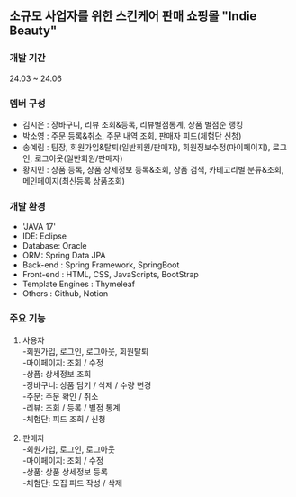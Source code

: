## 소규모 사업자를 위한 스킨케어 판매 쇼핑몰 "Indie Beauty"

### 개발 기간
24.03 ~ 24.06

### 멤버 구성
- 김시은 : 장바구니, 리뷰 조회&등록, 리뷰별점통계, 상품 별점순 랭킹
- 박소영 : 주문 등록&취소, 주문 내역 조회, 판매자 피드(체험단 신청)
- 송예림 : 팀장, 회원가입&탈퇴(일반회원/판매자), 회원정보수정(마이페이지), 로그인, 로그아웃(일반회원/판매자)
- 황지민 : 상품 등록, 상품 상세정보 등록&조회, 상품 검색, 카테고리별 분류&조회, 메인페이지(최신등록 상품조회)

### 개발 환경
- 'JAVA 17'
- IDE: Eclipse
- Database: Oracle
- ORM: Spring Data JPA
- Back-end : Spring Framework, SpringBoot
- Front-end : HTML, CSS, JavaScripts, BootStrap
- Template Engines : Thymeleaf
- Others : Github, Notion

### 주요 기능
1. 사용자
  <br> -회원가입, 로그인, 로그아웃, 회원탈퇴
  <br> -마이페이지: 조회 / 수정
  <br> -상품: 상세정보 조회
  <br> -장바구니: 상품 담기 / 삭제 / 수량 변경
  <br> -주문: 주문 확인 / 취소
  <br> -리뷰: 조회 / 등록 / 별점 통계
  <br> -체험단: 피드 조회 / 신청
   
2. 판매자
  <br> -회원가입, 로그인, 로그아웃
  <br> -마이페이지: 조회 / 수정
  <br> -상품: 상품 상세정보 등록
  <br> -체험단: 모집 피드 작성 / 삭제
  
